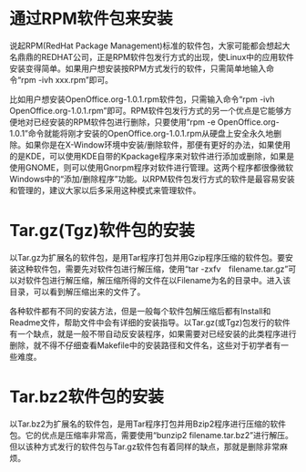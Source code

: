 # 通过RPM软件包来安装

说起RPM(RedHat Package Management)标准的软件包，大家可能都会想起大名鼎鼎的REDHAT公司，正是RPM软件包发行方式的出现，使Linux中的应用软件安装变得简单。如果用户想安装按RPM方式发行的软件，只需简单地输入命令“rpm -ivh xxx.rpm”即可。

比如用户想安装OpenOffice.org-1.0.1.rpm软件包，只需输入命令“rpm -ivh OpenOffice.org-1.0.1.rpm”即可。RPM软件包发行方式的另一个优点是它能够方便地对已经安装的RPM软件包进行删除，只要使用“rpm -e OpenOffice.org-1.0.1”命令就能将刚才安装的OpenOffice.org-1.0.1.rpm从硬盘上安全永久地删除。如果你是在X-Window环境中安装/删除软件，那便有更好的办法，如果使用的是KDE，可以使用KDE自带的Kpackage程序来对软件进行添加或删除，如果是使用GNOME，则可以使用Gnorpm程序对软件进行管理。这两个程序都很像微软Windows中的“添加/删除程序”功能。以RPM软件包发行方式的软件是最容易安装和管理的，建议大家以后多采用这种模式来管理软件。

# Tar.gz(Tgz)软件包的安装

以Tar.gz为扩展名的软件包，是用Tar程序打包并用Gzip程序压缩的软件包。要安装这种软件包，需要先对软件包进行解压缩，使用“tar -zxfv　filename.tar.gz”可以对软件包进行解压缩，解压缩所得的文件在以Filename为名的目录中。进入该目录，可以看到解压缩出来的文件了。

各种软件都有不同的安装方法，但是一般每个软件包解压缩后都有Install和Readme文件，帮助文件中会有详细的安装指导。以Tar.gz(或Tgz)包发行的软件有一个缺点，就是一般不带自动反安装程序，如果需要对已经安装的此类程序进行删除，就不得不仔细查看Makefile中的安装路径和文件名，这些对于初学者有一些难度。

# Tar.bz2软件包的安装

以Tar.bz2为扩展名的软件包，是用Tar程序打包并用Bzip2程序进行压缩的软件包。它的优点是压缩率非常高，需要使用“bunzip2 filename.tar.bz2”进行解压。但以该种方式发行的软件包与Tar.gz软件包有着同样的缺点，那就是删除非常麻烦。